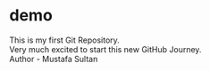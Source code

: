 # demo
This is my first Git Repository.
<br>
Very much excited to start this new GitHub Journey.
<br>
Author - Mustafa Sultan

